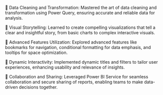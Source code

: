 🔹 Data Cleaning and Transformation: Mastered the art of data cleaning and transformation using Power Query, ensuring accurate and reliable data for analysis.

🔹 Visual Storytelling: Learned to create compelling visualizations that tell a clear and insightful story, from basic charts to complex interactive visuals.

🔹 Advanced Features Utilization: Explored advanced features like bookmarks for navigation, conditional formatting for data emphasis, and tooltips for space optimization.

🔹 Dynamic Interactivity: Implemented dynamic titles and filters to tailor user experiences, enhancing usability and relevance of insights.

🔹 Collaboration and Sharing: Leveraged Power BI Service for seamless collaboration and secure sharing of reports, enabling teams to make data-driven decisions together.
